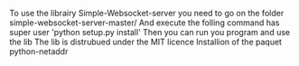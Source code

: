 To use the librairy Simple-Websocket-server you need to go on the folder simple-websocket-server-master/
And execute the folling command has super user 'python setup.py install'
Then you can run you program and use the lib
The lib is distrubued under the MIT licence
Installion of the paquet python-netaddr

